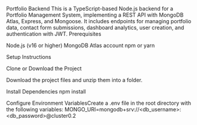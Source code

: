 Portfolio Backend
This is a TypeScript-based Node.js backend for a Portfolio Management System, implementing a REST API with MongoDB Atlas, Express, and Mongoose. It includes endpoints for managing portfolio data, contact form submissions, dashboard analytics, user creation, and authentication with JWT.
Prerequisites

Node.js (v16 or higher)
MongoDB Atlas account
npm or yarn

Setup Instructions

Clone or Download the Project

Download the project files and unzip them into a folder.


Install Dependencies
npm install


Configure Environment VariablesCreate a .env file in the root directory with the following variables:
MONGO_URI=mongodb+srv://<db_username>:<db_password>@cluster0.2



